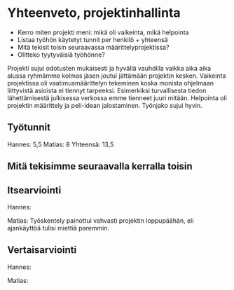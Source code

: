 # Yhteenveto, projektinhallinta

* Kerro miten projekti meni: mikä oli vaikeinta, mikä helpointa
* Listaa työhön käytetyt tunnit per henkilö + yhteensä
* Mitä tekisit toisin seuraavassa määrittelyprojektissa?
* Olitteko tyytyväisiä työhönne?

Projekti sujui odotusten mukaisesti ja hyvällä vauhdilla vaikka aika aika alussa ryhmämme kolmas jäsen joutui jättämään projektin kesken. Vaikeinta projektissa oli vaatimusmäärittelyn tekeminen koska monista ohjelmaan liittyvistä asioista ei tiennyt tarpeeksi. Esimerkiksi turvallisesta tiedon lähettämisestä julkisessa verkossa emme tienneet juuri mitään. Helpointa oli projektin määrittely ja peli-idean jalostaminen. Työnjako sujui hyvin.

## Työtunnit
Hannes: 5,5
Matias: 8
Yhteensä: 13,5

## Mitä tekisimme seuraavalla kerralla toisin

## Itsearviointi
Hannes:

Matias: Työskentely painottui vahvasti projektin loppupäähän, eli ajankäyttöä tulisi miettiä paremmin.
## Vertaisarviointi
Hannes:

Matias: